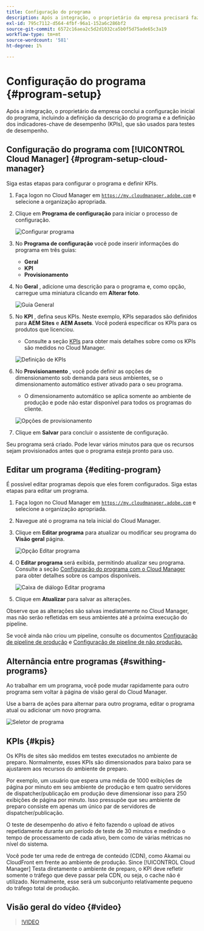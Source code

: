 ```yaml
---
title: Configuração do programa
description: Após a integração, o proprietário da empresa precisará fazer uma configuração inicial do programa.
exl-id: 795c7112-d564-4fbf-96a1-152a6c286bf2
source-git-commit: 6572c16aea2c5d2d1032ca5b0f5d75ade65c3a19
workflow-type: tm+mt
source-wordcount: '581'
ht-degree: 1%

---
```



# Configuração do programa {#program-setup}

Após a integração, o proprietário da empresa conclui a configuração inicial do programa, incluindo a definição da descrição do programa e a definição dos indicadores-chave de desempenho (KPIs), que são usados para testes de desempenho.

## Configuração do programa com [!UICONTROL Cloud Manager] {#program-setup-cloud-manager}

Siga estas etapas para configurar o programa e definir KPIs.

1. Faça logon no Cloud Manager em [`https://my.cloudmanager.adobe.com`](https://my.cloudmanager.adobe.com) e selecione a organização apropriada.

1. Clique em **Programa de configuração** para iniciar o processo de configuração.

   ![Configurar programa](/help/assets/set-up-program/setup1.png)

1. No **Programa de configuração** você pode inserir informações do programa em três guias:

   * **Geral**
   * **KPI**
   * **Provisionamento**

1. No **Geral** , adicione uma descrição para o programa e, como opção, carregue uma miniatura clicando em **Alterar foto**.

   ![Guia General](/help/assets/Setup_Program-General.png)

1. No **KPI** , defina seus KPIs. Neste exemplo, KPIs separados são definidos para **AEM Sites** e **AEM Assets**. Você poderá especificar os KPIs para os produtos que licenciou.

   * Consulte a seção [KPIs](#kpis) para obter mais detalhes sobre como os KPIs são medidos no Cloud Manager.

   ![Definição de KPIs](/help/assets/Setup_Program-KPIs.png)

1. No **Provisionamento** , você pode definir as opções de dimensionamento sob demanda para seus ambientes, se o dimensionamento automático estiver ativado para o seu programa.

   * O dimensionamento automático se aplica somente ao ambiente de produção e pode não estar disponível para todos os programas do cliente.

   ![Opções de provisionamento](/help/assets/Setup_Program-Provisioning.png)

1. Clique em **Salvar** para concluir o assistente de configuração.

Seu programa será criado. Pode levar vários minutos para que os recursos sejam provisionados antes que o programa esteja pronto para uso.

## Editar um programa {#editing-program}

É possível editar programas depois que eles forem configurados. Siga estas etapas para editar um programa.

1. Faça logon no Cloud Manager em [`https://my.cloudmanager.adobe.com`](https://my.cloudmanager.adobe.com) e selecione a organização apropriada.

1. Navegue até o programa na tela inicial do Cloud Manager.

1. Clique em **Editar programa** para atualizar ou modificar seu programa do **Visão geral** página.

   ![Opção Editar programa](/help/assets/set-up-program/edit-program1.png)

1. O **Editar programa** será exibida, permitindo atualizar seu programa. Consulte a seção [Configuração do programa com o Cloud Manager](#program-setup-cloud-manager) para obter detalhes sobre os campos disponíveis.

   ![Caixa de diálogo Editar programa](/help/assets/set-up-program/edit-program-general.png)

1. Clique em **Atualizar** para salvar as alterações.

Observe que as alterações são salvas imediatamente no Cloud Manager, mas não serão refletidas em seus ambientes até a próxima execução do pipeline.

Se você ainda não criou um pipeline, consulte os documentos [Configuração de pipeline de produção](/help/using/production-pipelines.md) e [Configuração de pipeline de não produção.](/help/using/non-production-pipelines.md)

## Alternância entre programas {#swithing-programs}

Ao trabalhar em um programa, você pode mudar rapidamente para outro programa sem voltar à página de visão geral do Cloud Manager.

Use a barra de ações para alternar para outro programa, editar o programa atual ou adicionar um novo programa.

![Seletor de programa](/help/assets/set-up-program/setup2.png)

## KPIs {#kpis}

Os KPIs de sites são medidos em testes executados no ambiente de preparo. Normalmente, esses KPIs são dimensionados para baixo para se ajustarem aos recursos do ambiente de preparo.

Por exemplo, um usuário que espera uma média de 1000 exibições de página por minuto em seu ambiente de produção e tem quatro servidores de dispatcher/publicação em produção deve dimensionar isso para 250 exibições de página por minuto. Isso pressupõe que seu ambiente de preparo consiste em apenas um único par de servidores de dispatcher/publicação.

O teste de desempenho do ativo é feito fazendo o upload de ativos repetidamente durante um período de teste de 30 minutos e medindo o tempo de processamento de cada ativo, bem como de várias métricas no nível do sistema.

Você pode ter uma rede de entrega de conteúdo (CDN), como Akamai ou CloudFront em frente ao ambiente de produção. Since [!UICONTROL Cloud Manager] Testa diretamente o ambiente de preparo, o KPI deve refletir somente o tráfego que deve passar pela CDN, ou seja, o cache não é utilizado. Normalmente, esse será um subconjunto relativamente pequeno do tráfego total de produção.

## Visão geral do vídeo {#video}

>[!VIDEO](https://video.tv.adobe.com/v/26313/)
